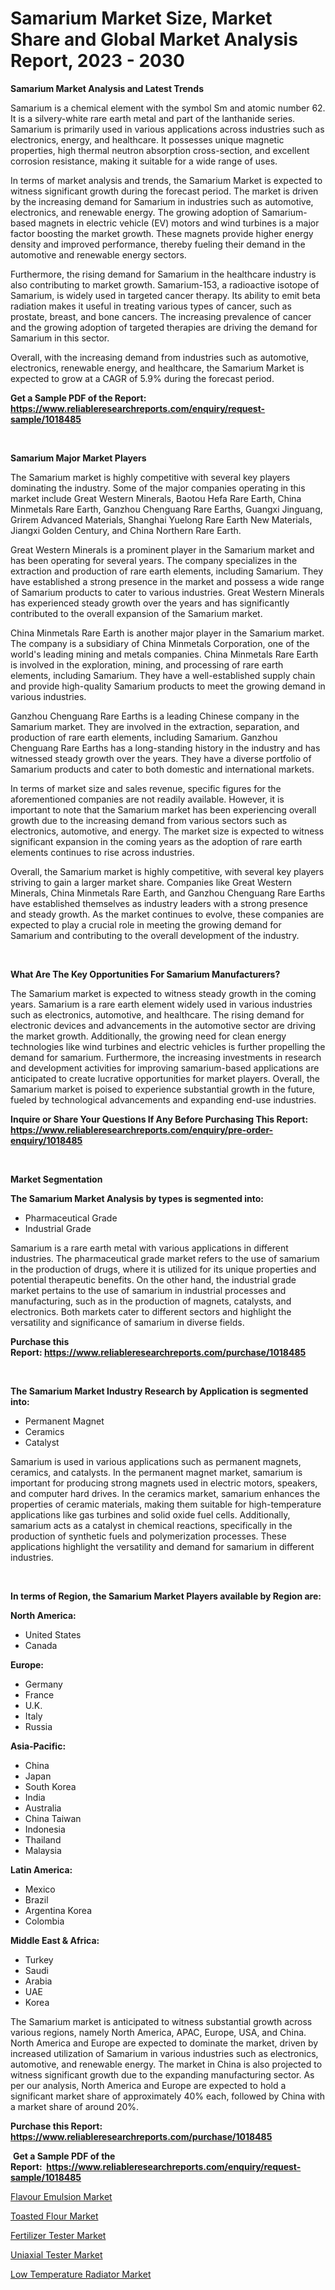 <p><h1>Samarium Market Size, Market Share and Global Market Analysis Report, 2023 - 2030</h1></p><p><strong>Samarium Market Analysis and Latest Trends</strong></p>
<p><p>Samarium is a chemical element with the symbol Sm and atomic number 62. It is a silvery-white rare earth metal and part of the lanthanide series. Samarium is primarily used in various applications across industries such as electronics, energy, and healthcare. It possesses unique magnetic properties, high thermal neutron absorption cross-section, and excellent corrosion resistance, making it suitable for a wide range of uses.</p><p>In terms of market analysis and trends, the Samarium Market is expected to witness significant growth during the forecast period. The market is driven by the increasing demand for Samarium in industries such as automotive, electronics, and renewable energy. The growing adoption of Samarium-based magnets in electric vehicle (EV) motors and wind turbines is a major factor boosting the market growth. These magnets provide higher energy density and improved performance, thereby fueling their demand in the automotive and renewable energy sectors.</p><p>Furthermore, the rising demand for Samarium in the healthcare industry is also contributing to market growth. Samarium-153, a radioactive isotope of Samarium, is widely used in targeted cancer therapy. Its ability to emit beta radiation makes it useful in treating various types of cancer, such as prostate, breast, and bone cancers. The increasing prevalence of cancer and the growing adoption of targeted therapies are driving the demand for Samarium in this sector.</p><p>Overall, with the increasing demand from industries such as automotive, electronics, renewable energy, and healthcare, the Samarium Market is expected to grow at a CAGR of 5.9% during the forecast period.</p></p>
<p><strong>Get a Sample PDF of the Report:&nbsp; <a href="https://www.reliableresearchreports.com/enquiry/request-sample/1018485">https://www.reliableresearchreports.com/enquiry/request-sample/1018485</a></strong></p>
<p>&nbsp;</p>
<p><strong>Samarium Major Market Players</strong></p>
<p><p>The Samarium market is highly competitive with several key players dominating the industry. Some of the major companies operating in this market include Great Western Minerals, Baotou Hefa Rare Earth, China Minmetals Rare Earth, Ganzhou Chenguang Rare Earths, Guangxi Jinguang, Grirem Advanced Materials, Shanghai Yuelong Rare Earth New Materials, Jiangxi Golden Century, and China Northern Rare Earth.</p><p>Great Western Minerals is a prominent player in the Samarium market and has been operating for several years. The company specializes in the extraction and production of rare earth elements, including Samarium. They have established a strong presence in the market and possess a wide range of Samarium products to cater to various industries. Great Western Minerals has experienced steady growth over the years and has significantly contributed to the overall expansion of the Samarium market.</p><p>China Minmetals Rare Earth is another major player in the Samarium market. The company is a subsidiary of China Minmetals Corporation, one of the world's leading mining and metals companies. China Minmetals Rare Earth is involved in the exploration, mining, and processing of rare earth elements, including Samarium. They have a well-established supply chain and provide high-quality Samarium products to meet the growing demand in various industries.</p><p>Ganzhou Chenguang Rare Earths is a leading Chinese company in the Samarium market. They are involved in the extraction, separation, and production of rare earth elements, including Samarium. Ganzhou Chenguang Rare Earths has a long-standing history in the industry and has witnessed steady growth over the years. They have a diverse portfolio of Samarium products and cater to both domestic and international markets.</p><p>In terms of market size and sales revenue, specific figures for the aforementioned companies are not readily available. However, it is important to note that the Samarium market has been experiencing overall growth due to the increasing demand from various sectors such as electronics, automotive, and energy. The market size is expected to witness significant expansion in the coming years as the adoption of rare earth elements continues to rise across industries.</p><p>Overall, the Samarium market is highly competitive, with several key players striving to gain a larger market share. Companies like Great Western Minerals, China Minmetals Rare Earth, and Ganzhou Chenguang Rare Earths have established themselves as industry leaders with a strong presence and steady growth. As the market continues to evolve, these companies are expected to play a crucial role in meeting the growing demand for Samarium and contributing to the overall development of the industry.</p></p>
<p>&nbsp;</p>
<p><strong>What Are The Key Opportunities For Samarium Manufacturers?</strong></p>
<p><p>The Samarium market is expected to witness steady growth in the coming years. Samarium is a rare earth element widely used in various industries such as electronics, automotive, and healthcare. The rising demand for electronic devices and advancements in the automotive sector are driving the market growth. Additionally, the growing need for clean energy technologies like wind turbines and electric vehicles is further propelling the demand for samarium. Furthermore, the increasing investments in research and development activities for improving samarium-based applications are anticipated to create lucrative opportunities for market players. Overall, the Samarium market is poised to experience substantial growth in the future, fueled by technological advancements and expanding end-use industries.</p></p>
<p><strong>Inquire or Share Your Questions If Any Before Purchasing This Report: <a href="https://www.reliableresearchreports.com/enquiry/pre-order-enquiry/1018485">https://www.reliableresearchreports.com/enquiry/pre-order-enquiry/1018485</a></strong></p>
<p>&nbsp;</p>
<p><strong>Market Segmentation</strong></p>
<p><strong>The Samarium Market Analysis by types is segmented into:</strong></p>
<p><ul><li>Pharmaceutical Grade</li><li>Industrial Grade</li></ul></p>
<p><p>Samarium is a rare earth metal with various applications in different industries. The pharmaceutical grade market refers to the use of samarium in the production of drugs, where it is utilized for its unique properties and potential therapeutic benefits. On the other hand, the industrial grade market pertains to the use of samarium in industrial processes and manufacturing, such as in the production of magnets, catalysts, and electronics. Both markets cater to different sectors and highlight the versatility and significance of samarium in diverse fields.</p></p>
<p><strong>Purchase this Report:&nbsp;<a href="https://www.reliableresearchreports.com/purchase/1018485">https://www.reliableresearchreports.com/purchase/1018485</a></strong></p>
<p>&nbsp;</p>
<p><strong>The Samarium Market Industry Research by Application is segmented into:</strong></p>
<p><ul><li>Permanent Magnet</li><li>Ceramics</li><li>Catalyst</li></ul></p>
<p><p>Samarium is used in various applications such as permanent magnets, ceramics, and catalysts. In the permanent magnet market, samarium is important for producing strong magnets used in electric motors, speakers, and computer hard drives. In the ceramics market, samarium enhances the properties of ceramic materials, making them suitable for high-temperature applications like gas turbines and solid oxide fuel cells. Additionally, samarium acts as a catalyst in chemical reactions, specifically in the production of synthetic fuels and polymerization processes. These applications highlight the versatility and demand for samarium in different industries.</p></p>
<p>&nbsp;</p>
<p><strong>In terms of Region, the Samarium Market Players available by Region are:</strong></p>
<p>
    <p> <strong> North America: </strong>
        <ul>
            <li>United States</li>
            <li>Canada</li>
        </ul>
        </p> 
    <p> <strong> Europe: </strong>
        <ul>
            <li>Germany</li>
            <li>France</li>
            <li>U.K.</li>
            <li>Italy</li>
            <li>Russia</li>
        </ul>
        </p> 
    <p> <strong> Asia-Pacific: </strong>
        <ul>
            <li>China</li>
            <li>Japan</li>
            <li>South Korea</li>
            <li>India</li>
            <li>Australia</li>
            <li>China Taiwan</li>
            <li>Indonesia</li>
            <li>Thailand</li>
            <li>Malaysia</li>
        </ul>
        </p> 
    <p> <strong> Latin America: </strong>
        <ul>
            <li>Mexico</li>
            <li>Brazil</li>
            <li>Argentina Korea</li>
            <li>Colombia</li>
        </ul>
        </p> 
    <p> <strong> Middle East & Africa: </strong>
        <ul>
            <li>Turkey</li>
            <li>Saudi</li>
            <li>Arabia</li>
            <li>UAE</li>
            <li>Korea</li>
        </ul>
    </p>
    </p>
<p><p>The Samarium market is anticipated to witness substantial growth across various regions, namely North America, APAC, Europe, USA, and China. North America and Europe are expected to dominate the market, driven by increased utilization of Samarium in various industries such as electronics, automotive, and renewable energy. The market in China is also projected to witness significant growth due to the expanding manufacturing sector. As per our analysis, North America and Europe are expected to hold a significant market share of approximately 40% each, followed by China with a market share of around 20%.</p></p>
<p><strong>Purchase this Report: <a href="https://www.reliableresearchreports.com/purchase/1018485">https://www.reliableresearchreports.com/purchase/1018485</a></strong></p>
<p>&nbsp;<strong>Get a Sample PDF of the Report:&nbsp;&nbsp;<a href="https://www.reliableresearchreports.com/enquiry/request-sample/1018485">https://www.reliableresearchreports.com/enquiry/request-sample/1018485</a></strong></p>
<p><strong></strong></p>
<p><p><a href="https://medium.com/@santosh99915121/flavour-emulsion-market-analysis-its-cagr-market-segmentation-and-global-industry-overview-a53dffee476d">Flavour Emulsion Market</a></p><p><a href="https://medium.com/@s40138378/toasted-flour-market-report-reveals-the-latest-trends-and-growth-opportunities-of-this-market-655f7478dae9">Toasted Flour Market</a></p><p><a href="https://medium.com/@larrycrooks1923/fertilizer-tester-market-furnishes-information-on-market-share-market-trends-and-market-growth-93ba99f5728b">Fertilizer Tester Market</a></p><p><a href="https://medium.com/@trystanward/analyzing-uniaxial-tester-market-global-industry-perspective-and-forecast-2023-to-2030-b7eb480c2665">Uniaxial Tester Market</a></p><p><a href="https://medium.com/@sandyabbott2023/analyzing-low-temperature-radiator-market-global-industry-perspective-and-forecast-2023-to-2030-0e95a3849e14">Low Temperature Radiator Market</a></p></p>